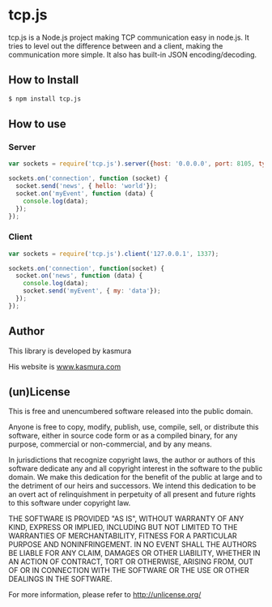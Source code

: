 # tcp.js

tcp.js is a Node.js project making TCP communication easy in node.js. It tries to level out the difference between and a client, making the communication more simple. It also has built-in JSON encoding/decoding.

## How to Install

```bash
$ npm install tcp.js
```

## How to use

### Server

```js
var sockets = require('tcp.js').server({host: '0.0.0.0', port: 8105, type: 'html'}); // types: xml json html

sockets.on('connection', function (socket) {
  socket.send('news', { hello: 'world'});
  socket.on('myEvent', function (data) {
    console.log(data);
  });
});
```

### Client

```js
var sockets = require('tcp.js').client('127.0.0.1', 1337);

sockets.on('connection', function(socket) {
  socket.on('news', function (data) {
    console.log(data);
    socket.send('myEvent', { my: 'data'});
  });    
});
```

## Author
This library is developed by kasmura

His website is www.kasmura.com

## (un)License
This is free and unencumbered software released into the public domain.

Anyone is free to copy, modify, publish, use, compile, sell, or
distribute this software, either in source code form or as a compiled
binary, for any purpose, commercial or non-commercial, and by any
means.

In jurisdictions that recognize copyright laws, the author or authors
of this software dedicate any and all copyright interest in the
software to the public domain. We make this dedication for the benefit
of the public at large and to the detriment of our heirs and
successors. We intend this dedication to be an overt act of
relinquishment in perpetuity of all present and future rights to this
software under copyright law.

THE SOFTWARE IS PROVIDED "AS IS", WITHOUT WARRANTY OF ANY KIND,
EXPRESS OR IMPLIED, INCLUDING BUT NOT LIMITED TO THE WARRANTIES OF
MERCHANTABILITY, FITNESS FOR A PARTICULAR PURPOSE AND NONINFRINGEMENT.
IN NO EVENT SHALL THE AUTHORS BE LIABLE FOR ANY CLAIM, DAMAGES OR
OTHER LIABILITY, WHETHER IN AN ACTION OF CONTRACT, TORT OR OTHERWISE,
ARISING FROM, OUT OF OR IN CONNECTION WITH THE SOFTWARE OR THE USE OR
OTHER DEALINGS IN THE SOFTWARE.

For more information, please refer to <http://unlicense.org/>
